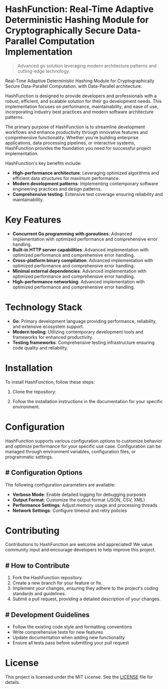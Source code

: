 <!-- fallback_HashFunction_20251028211400_67918 -->

# HashFunction: Real-Time Adaptive Deterministic Hashing Module for Cryptographically Secure Data-Parallel Computation Implementation
> Advanced go solution leveraging modern architecture patterns and cutting-edge technology.

Real-Time Adaptive Deterministic Hashing Module for Cryptographically Secure Data-Parallel Computation. with Data-Parallel architecture.

HashFunction is designed to provide developers and professionals with a robust, efficient, and scalable solution for their go development needs. This implementation focuses on performance, maintainability, and ease of use, incorporating industry best practices and modern software architecture patterns.

The primary purpose of HashFunction is to streamline development workflows and enhance productivity through innovative features and comprehensive functionality. Whether you're building enterprise applications, data processing pipelines, or interactive systems, HashFunction provides the foundation you need for successful project implementation.

HashFunction's key benefits include:

* **High-performance architecture**: Leveraging optimized algorithms and efficient data structures for maximum performance.
* **Modern development patterns**: Implementing contemporary software engineering practices and design patterns.
* **Comprehensive testing**: Extensive test coverage ensuring reliability and maintainability.

# Key Features

* **Concurrent Go programming with goroutines**: Advanced implementation with optimized performance and comprehensive error handling.
* **Built-in HTTP server capabilities**: Advanced implementation with optimized performance and comprehensive error handling.
* **Cross-platform binary compilation**: Advanced implementation with optimized performance and comprehensive error handling.
* **Minimal external dependencies**: Advanced implementation with optimized performance and comprehensive error handling.
* **High-performance networking**: Advanced implementation with optimized performance and comprehensive error handling.

# Technology Stack

* **Go**: Primary development language providing performance, reliability, and extensive ecosystem support.
* **Modern tooling**: Utilizing contemporary development tools and frameworks for enhanced productivity.
* **Testing frameworks**: Comprehensive testing infrastructure ensuring code quality and reliability.

# Installation

To install HashFunction, follow these steps:

1. Clone the repository:


2. Follow the installation instructions in the documentation for your specific environment.

# Configuration

HashFunction supports various configuration options to customize behavior and optimize performance for your specific use case. Configuration can be managed through environment variables, configuration files, or programmatic settings.

## # Configuration Options

The following configuration parameters are available:

* **Verbose Mode**: Enable detailed logging for debugging purposes
* **Output Format**: Customize the output format (JSON, CSV, XML)
* **Performance Settings**: Adjust memory usage and processing threads
* **Network Settings**: Configure timeout and retry policies

# Contributing

Contributions to HashFunction are welcome and appreciated! We value community input and encourage developers to help improve this project.

## # How to Contribute

1. Fork the HashFunction repository.
2. Create a new branch for your feature or fix.
3. Implement your changes, ensuring they adhere to the project's coding standards and guidelines.
4. Submit a pull request, providing a detailed description of your changes.

## # Development Guidelines

* Follow the existing code style and formatting conventions
* Write comprehensive tests for new features
* Update documentation when adding new functionality
* Ensure all tests pass before submitting your pull request

# License

This project is licensed under the MIT License. See the [LICENSE](https://github.com/pethmm/HashFunction/blob/main/LICENSE) file for details.
